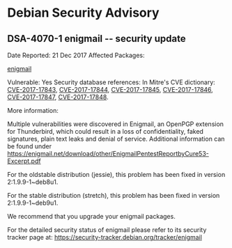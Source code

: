 
Debian Security Advisory
========================


DSA-4070-1 enigmail -- security update
--------------------------------------



Date Reported:
21 Dec 2017
Affected Packages:

[enigmail](https://packages.debian.org/src:enigmail)

Vulnerable:
Yes
Security database references:
In Mitre's CVE dictionary: [CVE-2017-17843](https://security-tracker.debian.org/tracker/CVE-2017-17843), [CVE-2017-17844](https://security-tracker.debian.org/tracker/CVE-2017-17844), [CVE-2017-17845](https://security-tracker.debian.org/tracker/CVE-2017-17845), [CVE-2017-17846](https://security-tracker.debian.org/tracker/CVE-2017-17846), [CVE-2017-17847](https://security-tracker.debian.org/tracker/CVE-2017-17847), [CVE-2017-17848](https://security-tracker.debian.org/tracker/CVE-2017-17848).  

More information:

Multiple vulnerabilities were discovered in Enigmail, an OpenPGP
extension for Thunderbird, which could result in a loss of
confidentiality, faked signatures, plain text leaks and denial of
service. Additional information can be found under
<https://enigmail.net/download/other/EnigmailPentestReportbyCure53-Excerpt.pdf>


For the oldstable distribution (jessie), this problem has been fixed
in version 2:1.9.9-1~deb8u1.


For the stable distribution (stretch), this problem has been fixed in
version 2:1.9.9-1~deb9u1.


We recommend that you upgrade your enigmail packages.


For the detailed security status of enigmail please refer to
its security tracker page at:
<https://security-tracker.debian.org/tracker/enigmail>






